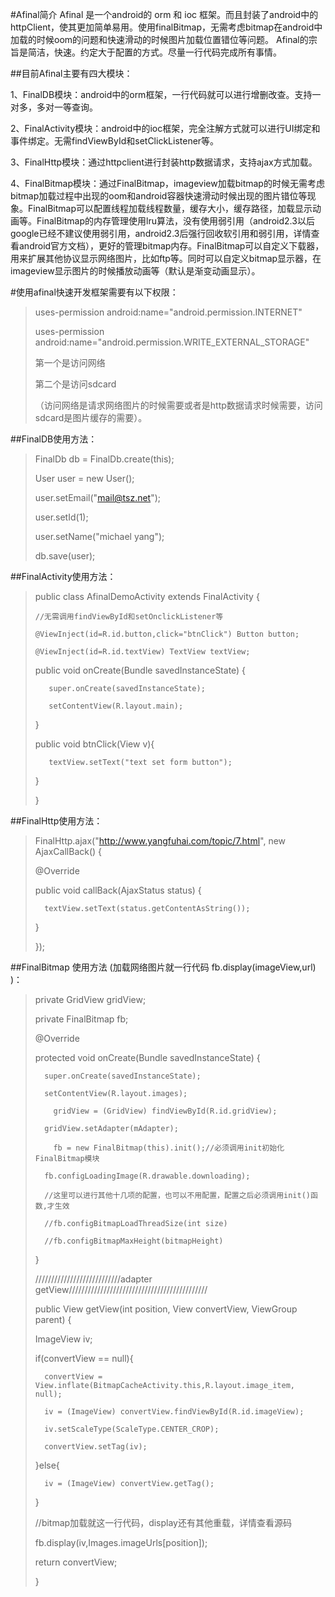 #Afinal简介
Afinal 是一个android的 orm 和 ioc 框架。而且封装了android中的httpClient，使其更加简单易用。使用finalBitmap，无需考虑bitmap在android中加载的时候oom的问题和快速滑动的时候图片加载位置错位等问题。
Afinal的宗旨是简洁，快速。约定大于配置的方式。尽量一行代码完成所有事情。

##目前Afinal主要有四大模块：

1、FinalDB模块：android中的orm框架，一行代码就可以进行增删改查。支持一对多，多对一等查询。

2、FinalActivity模块：android中的ioc框架，完全注解方式就可以进行UI绑定和事件绑定。无需findViewById和setClickListener等。

3、FinalHttp模块：通过httpclient进行封装http数据请求，支持ajax方式加载。

4、FinalBitmap模块：通过FinalBitmap，imageview加载bitmap的时候无需考虑bitmap加载过程中出现的oom和android容器快速滑动时候出现的图片错位等现象。FinalBitmap可以配置线程加载线程数量，缓存大小，缓存路径，加载显示动画等。FinalBitmap的内存管理使用lru算法，没有使用弱引用（android2.3以后google已经不建议使用弱引用，android2.3后强行回收软引用和弱引用，详情查看android官方文档），更好的管理bitmap内存。FinalBitmap可以自定义下载器，用来扩展其他协议显示网络图片，比如ftp等。同时可以自定义bitmap显示器，在imageview显示图片的时候播放动画等（默认是渐变动画显示）。

#使用afinal快速开发框架需要有以下权限：

>uses-permission android:name="android.permission.INTERNET" 
>
>uses-permission android:name="android.permission.WRITE_EXTERNAL_STORAGE" 
>
>第一个是访问网络
>
>第二个是访问sdcard
>
>（访问网络是请求网络图片的时候需要或者是http数据请求时候需要，访问sdcard是图片缓存的需要）。


##FinalDB使用方法：

>FinalDb db = FinalDb.create(this);
>                        
>User user = new User();
>
>user.setEmail("mail@tsz.net");
>
>user.setId(1);
>
>user.setName("michael yang");
>
>db.save(user);

##FinalActivity使用方法：


>public class AfinalDemoActivity extends FinalActivity {
>
>     //无需调用findViewById和setOnclickListener等
>
>     @ViewInject(id=R.id.button,click="btnClick") Button button;
>
>     @ViewInject(id=R.id.textView) TextView textView;
>       
>    public void onCreate(Bundle savedInstanceState) {
>
>        super.onCreate(savedInstanceState);
>
>        setContentView(R.layout.main);
>
>    }
>  
>    public void btnClick(View v){
>
>        textView.setText("text set form button");
>
>   }
>
>}

##FinalHttp使用方法：

>FinalHttp.ajax("http://www.yangfuhai.com/topic/7.html", new AjaxCallBack() {
>
>	@Override
>
>	public void callBack(AjaxStatus status) {
>
>		textView.setText(status.getContentAsString());
>
>	}
>
>});

##FinalBitmap 使用方法 (加载网络图片就一行代码 fb.display(imageView,url) )：

>    private GridView gridView;
>
>	private FinalBitmap fb;
>
>	@Override
>
>	protected void onCreate(Bundle savedInstanceState) {
>
>		super.onCreate(savedInstanceState);
>
>		setContentView(R.layout.images);
>		
>		  gridView = (GridView) findViewById(R.id.gridView);
>
>		gridView.setAdapter(mAdapter);
>		
>		  fb = new FinalBitmap(this).init();//必须调用init初始化FinalBitmap模块
>
>		fb.configLoadingImage(R.drawable.downloading);
>
>		//这里可以进行其他十几项的配置，也可以不用配置，配置之后必须调用init()函数,才生效
>
>		//fb.configBitmapLoadThreadSize(int size)
>
>		//fb.configBitmapMaxHeight(bitmapHeight)
>
>	}
>
>
>///////////////////////////adapter getView////////////////////////////////////////////
>
> public View getView(int position, View convertView, ViewGroup parent) {
>
>	ImageView iv;
>
>	if(convertView == null){
>
>	    convertView = View.inflate(BitmapCacheActivity.this,R.layout.image_item, null);
>
>	    iv = (ImageView) convertView.findViewById(R.id.imageView);
>
>	    iv.setScaleType(ScaleType.CENTER_CROP);
>
>	    convertView.setTag(iv);
>
>	}else{
>
>	    iv = (ImageView) convertView.getTag();
>
>	}
>
>	//bitmap加载就这一行代码，display还有其他重载，详情查看源码
>
>	fb.display(iv,Images.imageUrls[position]);
>
>	return convertView;
>
>}
>

